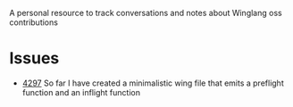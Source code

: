 A personal resource to track conversations and notes about Winglang oss contributions

# Issues
- [4297](./winglang/4297)
So far I have created a minimalistic wing file that emits a preflight function and an inflight function
